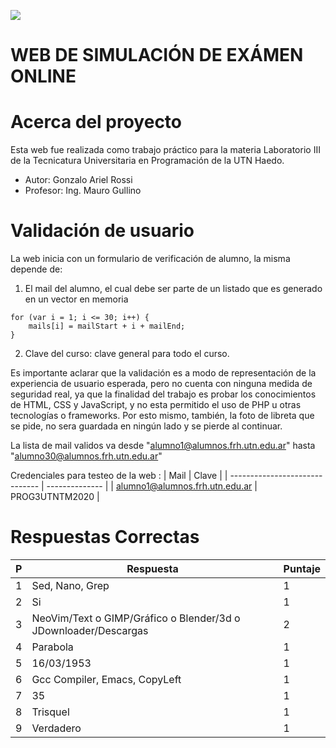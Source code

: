 
![](https://i.imgur.com/Z77bxWY.png)

# WEB DE SIMULACIÓN DE EXÁMEN ONLINE

# Acerca del proyecto

Esta web fue realizada como trabajo práctico para la materia Laboratorio III de la Tecnicatura Universitaria en Programación de la UTN Haedo.

* Autor: Gonzalo Ariel Rossi
* Profesor: Ing. Mauro Gullino

# Validación de usuario

La web inicia con un formulario de verificación de alumno, la misma depende de:
1. El mail del alumno, el cual debe ser parte de un listado que es generado en un vector en memoria

```JS
for (var i = 1; i <= 30; i++) {
    mails[i] = mailStart + i + mailEnd;
}
```
2. Clave del curso: clave general para todo el curso.

Es importante aclarar que la validación es a modo de representación de la experiencia de usuario esperada, pero no cuenta con ninguna medida de seguridad real, ya que la finalidad del trabajo es probar los conocimientos de HTML, CSS y JavaScript, y no esta permitido el uso de PHP u otras tecnologías o frameworks. Por esto mismo, también, la foto de libreta que se pide, no sera guardada en ningún lado y se pierde al continuar.



La lista de mail validos va desde "alumno1@alumnos.frh.utn.edu.ar" hasta "alumno30@alumnos.frh.utn.edu.ar"

Credenciales para testeo de la web :
| Mail                           | Clave          |
| ------------------------------ | -------------- |
| alumno1@alumnos.frh.utn.edu.ar | PROG3UTNTM2020 |

# Respuestas Correctas

| P   | Respuesta                                                       | Puntaje |
| --- | --------------------------------------------------------------- | ------- |
| 1   | Sed, Nano, Grep                                                 | 1       |
| 2   | Si                                                              | 1       |
| 3   | NeoVim/Text o GIMP/Gráfico o Blender/3d o JDownloader/Descargas | 2       |
| 4   | Parabola                                                        | 1       |
| 5   | 16/03/1953                                                      | 1       |
| 6   | Gcc Compiler, Emacs, CopyLeft                                   | 1       |
| 7   | 35                                                              | 1       |
| 8   | Trisquel                                                        | 1       |
| 9   | Verdadero                                                       | 1       |
